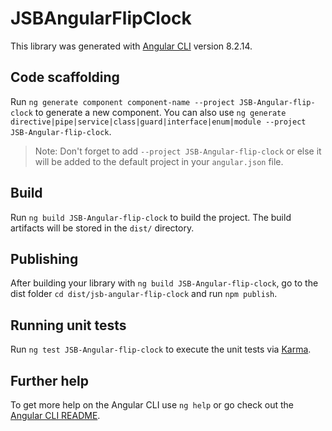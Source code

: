 # JSBAngularFlipClock

This library was generated with [Angular CLI](https://github.com/angular/angular-cli) version 8.2.14.

## Code scaffolding

Run `ng generate component component-name --project JSB-Angular-flip-clock` to generate a new component. You can also use `ng generate directive|pipe|service|class|guard|interface|enum|module --project JSB-Angular-flip-clock`.
> Note: Don't forget to add `--project JSB-Angular-flip-clock` or else it will be added to the default project in your `angular.json` file. 

## Build

Run `ng build JSB-Angular-flip-clock` to build the project. The build artifacts will be stored in the `dist/` directory.

## Publishing

After building your library with `ng build JSB-Angular-flip-clock`, go to the dist folder `cd dist/jsb-angular-flip-clock` and run `npm publish`.

## Running unit tests

Run `ng test JSB-Angular-flip-clock` to execute the unit tests via [Karma](https://karma-runner.github.io).

## Further help

To get more help on the Angular CLI use `ng help` or go check out the [Angular CLI README](https://github.com/angular/angular-cli/blob/master/README.md).
